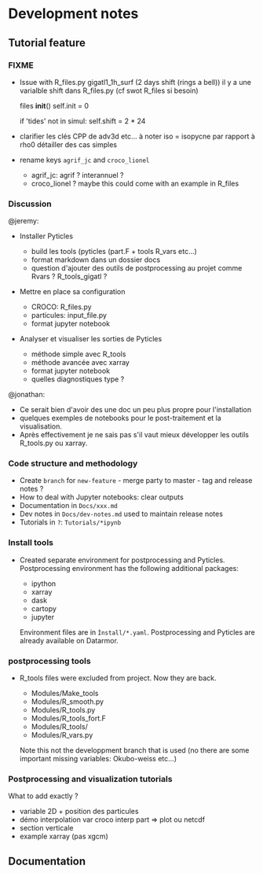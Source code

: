 # Development notes

## Tutorial feature

### FIXME
- Issue with R_files.py gigatl1_1h_surf (2 days shift (rings a bell))
il y a une varialble shift dans R_files.py (cf swot R_files si besoin)

    files
    __init__()
    self.init = 0

    if 'tides' not in simul:
        self.shift = 2 * 24

- clarifier les clés CPP de adv3d etc...
  à noter iso = isopycne par rapport à rho0
  détailler des cas simples

- rename keys `agrif_jc` and `croco_lionel`
  - agrif_jc: agrif ? interannuel ?
  - croco_lionel ? maybe this could come with an example in R_files

### Discussion

@jeremy:

- Installer Pyticles
  - build les tools (pyticles (part.F + tools R_vars etc...)
  - format markdown dans un dossier docs
  - question d'ajouter des outils de postprocessing au projet comme Rvars ? R_tools_gigatl ?

- Mettre en place sa configuration
  - CROCO: R_files.py
  - particules: input_file.py
  - format jupyter notebook

- Analyser et visualiser les sorties de Pyticles
  - méthode simple avec R_tools
  - méthode avancée avec xarray
  - format jupyter notebook
  - quelles diagnostiques type ?

@jonathan:

- Ce serait bien d'avoir des une doc un peu plus propre
pour l'installation
- quelques exemples de notebooks pour le post-traitement et la visualisation.
- Après effectivement je ne sais pas s'il vaut mieux développer les outils R_tools.py ou xarray.

### Code structure and methodology

- Create `branch` for `new-feature` - merge party to master - tag and release notes ?
- How to deal with Jupyter notebooks: clear outputs
- Documentation in `Docs/xxx.md`
- Dev notes in `Docs/dev-notes.md` used to maintain release notes
- Tutorials in `?`: `Tutorials/*ipynb`

### Install tools

- Created separate environment for postprocessing and Pyticles.
Postprocessing environment has the following additional packages:
  - ipython
  - xarray
  - dask
  - cartopy
  - jupyter

  Environment files are in `Ìnstall/*.yaml`. Postprocessing and Pyticles are
  already available on Datarmor. 

### postprocessing tools

- R_tools files were excluded from project. Now they are back.

  - Modules/Make_tools
  - Modules/R_smooth.py
  - Modules/R_tools.py
  - Modules/R_tools_fort.F
  - Modules/R_tools/
  - Modules/R_vars.py

  Note this not the developpment branch that is used (no there are some 
  important missing variables: Okubo-weiss etc...)

### Postprocessing and visualization tutorials

What to add exactly ?

- variable 2D + position des particules
- démo interpolation var croco interp part => plot ou netcdf
- section verticale
- example xarray (pas xgcm)

## Documentation


